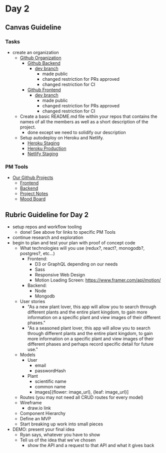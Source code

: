 # Day 2 

## Canvas Guideline
### Tasks 
-  create an organization 
    - [Github Organization](https://github.com/GOATDreamTeam)
        - [Github Backend](https://github.com/GOATDreamTeam/backend)
            - [dev branch](https://github.com/GOATDreamTeam/backend/tree/dev)
                - made public
                - changed restriction for PRs approved 
                -  changed restriction for CI
        - [Github Frontend](https://github.com/GOATDreamTeam/frontend)
            - [dev branch](https://github.com/GOATDreamTeam/frontend/pull/1) 
                - made public
                - changed restriction for PRs approved 
                -  changed restriction for CI
    - Create a basic README.md file within your repos that contains the names of all the members as well as a short description of the project.
        - done except we need to solidify our description 
    - Setup autodeploy on Heroku and Netlify.
        - [Heroku Staging](https://goatdreamteam.herokuapp.com/)
        - [Heroku Production](https://goatdreamteamproduction.herokuapp.com/)
        - [Netlify Staging](frontend-master.netlify.app)

### PM Tools 
- [Our Github Projects](https://github.com/orgs/GOATDreamTeam/projects)
    - [Frontend](https://github.com/orgs/GOATDreamTeam/projects/4)
    - [Backend](https://github.com/orgs/GOATDreamTeam/projects/3)
    - [Project Notes](https://github.com/orgs/GOATDreamTeam/projects/2)
    - [Mood Board](https://github.com/orgs/GOATDreamTeam/projects/1)

## Rubric Guideline for Day 2 
- setup repos and workflow tooling
    - done! See above for links to specific PM Tools 
- continue research and exploration
- begin to plan and test your plan with proof of concept code
    - What technologies will you use (redux?, react?, monogodb?, postgres?, etc...)
        - Frontend: 
            - D3 or GraphQL depending on our needs
            - Sass 
            - Responsive Web Design 
            - Motion Loading Screen: https://www.framer.com/api/motion/
        - Backend: 
            - Node 
            - Mongodb 
    - User stories
        - "As a new plant lover, this app will allow you to search through different plants and the entire plant kingdom, to gain more information on a specific plant and view images of their different phases."
        - "As a seasoned plant lover, this app will allow you to search through different plants and the entire plant kingdom, to gain more information on a specific plant and view images of their different phases and perhaps record specific detail for future use."
    - Models
        - User 
            - email
            - passwordHash 
        - Plant
            - scientific name
            - common name 
            - images[{flower: image_url}, {leaf: image_url}] 
    - Routes (you may not need all CRUD routes for every model)
    - Wireframe
        - draw.io link 
    - Component Hierarchy
    - Define an MVP
    - Start breaking up work into small pieces
- DEMO: present your final idea
    - Ryan says, whatever you have to show 
    - Tell us of the idea that we've chosen 
        - show the API and a request to that API and what it gives back 

